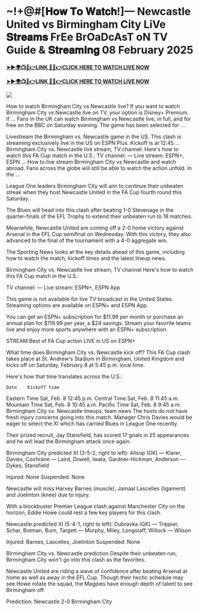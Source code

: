 # ~!+@#[𝐇𝐨𝐰 𝐓𝐨 𝐖𝐚𝐭𝐜𝐡!]— Newcastle United vs Birmingham City LiVe 𝐒𝐭𝐫𝐞𝐚𝐦𝐬 FrEe BrOaDcAsT oN TV Guide & 𝐒𝐭𝐫𝐞𝐚𝐦𝐢𝐧𝐠 08 February 2025


**[➤►🌍📺📱👉LINK 🔴✅👉CLICK HERE TO WATCH LIVE NOW](https://mr-juniior.blogspot.com/2025/02/ef.html)**

**[➤►🌍📺📱👉LINK 🔴✅👉CLICK HERE TO WATCH LIVE NOW](https://mr-juniior.blogspot.com/2025/02/ef.html)**

[![](https://blogger.googleusercontent.com/img/b/R29vZ2xl/AVvXsEgw86QcRTQHa_0UF_R0Ce_BfmEP5mTpVruRVIlWCPMMqp8oWxkzZavuKovDSK7oHt7t7csMbgy3jKUoCHU7kED_YXGoogHBc3NxSi3Jurev7bBa3b51d-V1n3mFx857KlyS0FiziJpcUdJgJFovmDw3IASQPNDjw8eVi3p9JbVffFfUQEfkj3-qYllz/s686/soccer.gif)](https://mr-juniior.blogspot.com/2025/02/ef.html)


How to watch Birmingham City vs Newcastle live? If you want to watch Birmingham City vs Newcastle live on TV, your option is Disney+ Premium. If ... Fans in the UK can watch Birmingham vs Newcastle live, in full, and for free on the BBC on Saturday evening. The game has been selected for ...

Livestream the Birmingham vs. Newcastle game in the US. This clash is streaming exclusively live in the US on ESPN Plus. Kickoff is at 12:45 ... Birmingham City vs. Newcastle live stream, TV channel. Here's how to watch this FA Cup match in the U.S.: TV channel: — Live stream: ESPN+, ESPN ... How to live stream Birmingham City vs Newcastle and watch abroad. Fans across the globe will still be able to watch the action unfold. In the ...

League One leaders Birmingham City will aim to continue their unbeaten streak when they host Newcastle United in the FA Cup fourth round this Saturday. 

The Blues will head into this clash after beating 1-0 Stevenage in the quarter-finals of the EFL Trophy to extend their unbeaten run to 18 matches.

Meanwhile, Newcastle United are coming off a 2-0 home victory against Arsenal in the EFL Cup semifinal on Wednesday. With this victory, they also advanced to the final of the tournament with a 4-0 aggregate win.

The Sporting News looks at the key details ahead of this game, including how to watch the match, kickoff times and the latest lineup news.

Birmingham City vs. Newcastle live stream, TV channel
Here's how to watch this FA Cup match in the U.S.:

TV channel: —
Live stream: ESPN+, ESPN App

This game is not available for live TV broadcast in the United States. Streaming options are available on ESPN+ and ESPN App.

You can get an ESPN+ subscription for $11.99 per month or purchase an annual plan for $119.99 per year, a $24 savings. Stream your favorite teams live and enjoy more sports anywhere with an ESPN+ subscription.


STREAM:Best of FA Cup action LIVE in US on ESPN+

What time does Birmingham City vs. Newcastle kick off?
This FA Cup clash takes place at St. Andrew's Stadium in Birmingham, United Kingdom and kicks off on Saturday, February 8 at 5:45 p.m. local time.

Here's how that time translates across the U.S.:

 	Date	Kickoff time
Eastern Time	Sat, Feb. 8	12:45 p.m.
Central Time	Sat, Feb. 8	11:45 a.m.
Mountain Time	Sat, Feb. 8	10:45 a.m.
Pacific Time	Sat, Feb. 8	9:45 a.m.
Birmingham City vs. Newcastle lineups, team news
The hosts do not have fresh injury concerns going into this match. Manager Chris Davies would be eager to select the XI which has carried Blues in League One recently.

Their prized recruit, Jay Stansfield, has scored 17 goals in 25 appearances and he will lead the Birmingham attack once again.

Birmingham City predicted XI (3-5-2, right to left): Allsop (GK) — Klarer, Davies, Cochrane — Laird, Dowell, Iwata, Gardner-Hickman, Anderson — Dykes, Stansfield

Injured: None
Suspended: None

Newcastle will miss Harvey Barnes (muscle), Jamaal Lascelles (ligament) and Joelinton (knee) due to injury.

With a blockbuster Premier League clash against Manchester City on the horizon, Eddie Howe could rest a few key players for this clash.

Newcastle predicted XI (5-4-1, right to left): Dubravka (GK) — Trippier, Schar, Botman, Burn, Targett — Murphy, Miley, Longstaff, Willock — Wilson 

Injured: Barnes, Lascelles, Joelinton
Suspended: None

Birmingham City vs. Newcastle prediction
Despite their unbeaten run, Birmingham City won't go into this clash as the favorites.

Newcastle United are riding a wave of confidence after beating Arsenal at home as well as away in the EFL Cup. Though their hectic schedule may see Howe rotate the squad, the Magpies have enough depth of talent to see Birmingham off.

Prediction: Newcastle 2-0 Birmingham City
